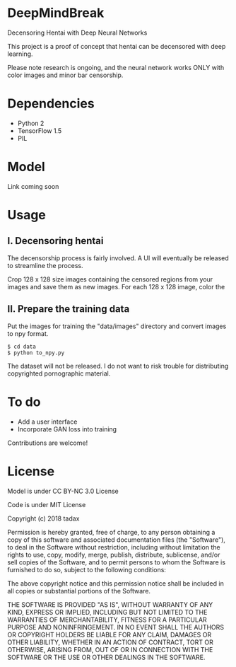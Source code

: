 # DeepMindBreak
Decensoring Hentai with Deep Neural Networks

This project is a proof of concept that hentai can be decensored with deep learning. 

Please note research is ongoing, and the neural network works ONLY with color images and minor bar censorship.

# Dependencies

- Python 2
- TensorFlow 1.5
- PIL

# Model
Link coming soon

# Usage

## I. Decensoring hentai

The decensorship process is fairly involved. A UI will eventually be released to streamline the process.

Crop 128 x 128 size images containing the censored regions from your images and save them as new images. For each 128 x 128 image, color the 

## II. Prepare the training data

Put the images for training the "data/images" directory and convert images to npy format.

```
$ cd data
$ python to_npy.py
```

The dataset will not be released. I do not want to risk trouble for distributing copyrighted pornographic material.

# To do
- Add a user interface
- Incorporate GAN loss into training

Contributions are welcome!

# License

Model is under CC BY-NC 3.0 License

Code is under MIT License

Copyright (c) 2018 tadax

Permission is hereby granted, free of charge, to any person obtaining a copy
of this software and associated documentation files (the "Software"), to deal
in the Software without restriction, including without limitation the rights
to use, copy, modify, merge, publish, distribute, sublicense, and/or sell
copies of the Software, and to permit persons to whom the Software is
furnished to do so, subject to the following conditions:

The above copyright notice and this permission notice shall be included in all
copies or substantial portions of the Software.

THE SOFTWARE IS PROVIDED "AS IS", WITHOUT WARRANTY OF ANY KIND, EXPRESS OR
IMPLIED, INCLUDING BUT NOT LIMITED TO THE WARRANTIES OF MERCHANTABILITY,
FITNESS FOR A PARTICULAR PURPOSE AND NONINFRINGEMENT. IN NO EVENT SHALL THE
AUTHORS OR COPYRIGHT HOLDERS BE LIABLE FOR ANY CLAIM, DAMAGES OR OTHER
LIABILITY, WHETHER IN AN ACTION OF CONTRACT, TORT OR OTHERWISE, ARISING FROM,
OUT OF OR IN CONNECTION WITH THE SOFTWARE OR THE USE OR OTHER DEALINGS IN THE
SOFTWARE.